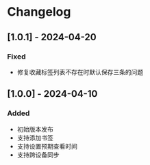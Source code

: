 # Changelog

## [1.0.1] - 2024-04-20

### Fixed
- 修复收藏标签列表不存在时默认保存三条的问题

## [1.0.0] - 2024-04-10

### Added
- 初始版本发布
- 支持添加书签
- 支持设置预期查看时间
- 支持跨设备同步
